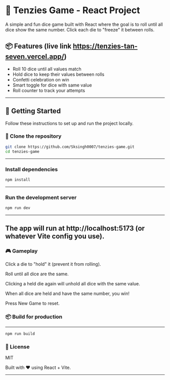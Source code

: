 # 🎲 Tenzies Game - React Project

A simple and fun dice game built with React where the goal is to roll until all dice show the same number. Click each die to "freeze" it between rolls.

## 📦 Features (live link https://tenzies-tan-seven.vercel.app/)

- Roll 10 dice until all values match
- Hold dice to keep their values between rolls
- Confetti celebration on win
- Smart toggle for dice with same value
- Roll counter to track your attempts

---

## 🚀 Getting Started

Follow these instructions to set up and run the project locally.

### 📁 Clone the repository

```bash
git clone https://github.com/Sksingh0007/tenzies-game.git
cd tenzies-game
```
---
### Install dependencies
```bash
npm install
```
---
### Run the development server
```bash
npm run dev
```
---
The app will run at http://localhost:5173 (or whatever Vite config you use).
---

### 🎮 Gameplay
Click a die to "hold" it (prevent it from rolling).

Roll until all dice are the same.

Clicking a held die again will unhold all dice with the same value.

When all dice are held and have the same number, you win!

Press New Game to reset.


### 📦 Build for production
---
```bash
npm run build
```
### 📄 License
MIT

Built with ❤️ using React + Vite.

---









